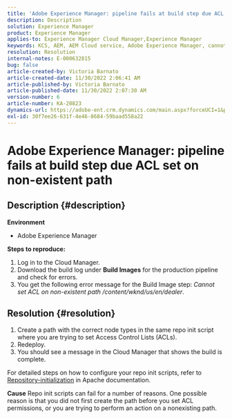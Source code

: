```yaml
---
title: 'Adobe Experience Manager: pipeline fails at build step due ACL set on non-existent path'
description: Description
solution: Experience Manager
product: Experience Manager
applies-to: Experience Manager Cloud Manager,Experience Manager
keywords: KCS, AEM, AEM Cloud service, Adobe Experience Manager, cannot set acl on non existent path
resolution: Resolution
internal-notes: E-000632815
bug: false
article-created-by: Victoria Barnato
article-created-date: 11/30/2022 2:06:41 AM
article-published-by: Victoria Barnato
article-published-date: 11/30/2022 2:07:30 AM
version-number: 6
article-number: KA-20823
dynamics-url: https://adobe-ent.crm.dynamics.com/main.aspx?forceUCI=1&pagetype=entityrecord&etn=knowledgearticle&id=3a453ba1-5370-ed11-9561-6045bd006a22
exl-id: 30f7ee26-631f-4e46-8684-59baad558a22
---
```

# Adobe Experience Manager: pipeline fails at build step due ACL set on non-existent path

## Description {#description}

<b>Environment</b>
- Adobe Experience Manager

<b>Steps to reproduce:</b>
1. Log in to the Cloud Manager.
2. Download the build log under <b>Build Images</b> for the production pipeline and check for errors.
3. You get the following error message for the Build Image step: *Cannot set ACL on non-existent path /content/wknd/us/en/dealer*.



## Resolution {#resolution}


1. Create a path with the correct node types in the same repo init script where you are trying to set Access Control Lists (ACLs).
2. Redeploy.
3. You should see a message in the Cloud Manager that shows the build is complete.


For detailed steps on how to configure your repo init scripts, refer to [Repository-initialization](https://sling.apache.org/documentation/bundles/repository-initialization.html) in Apache documentation.

<b>Cause</b>
Repo init scripts can fail for a number of reasons. One possible reason is that you did not first create the path before you set ACL permissions, or you are trying to perform an action on a nonexisting path.

